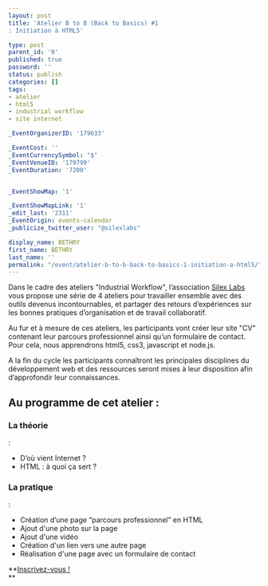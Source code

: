 ```yaml
---
layout: post
title: 'Atelier B to B (Back to Basics) #1
: Initiation à HTML5'

type: post
parent_id: '0'
published: true
password: ''
status: publish
categories: []
tags:
- atelier
- html5
- industrial workflow
- site internet

_EventOrganizerID: '179633'

_EventCost: ''
_EventCurrencySymbol: "$"
_EventVenueID: '179799'
_EventDuration: '7200'


_EventShowMap: '1'

_EventShowMapLink: '1'
_edit_last: '2311'
_EventOrigin: events-calendar
_publicize_twitter_user: "@silexlabs"

display_name: BETHRY
first_name: BETHRY
last_name: ''
permalink: "/event/atelier-b-to-b-back-to-basics-1-initiation-a-html5/"
---
```


Dans le cadre des ateliers "Industrial Workflow", l’association [Silex Labs](https://www.silexlabs.org/ "Site silex labs")  vous propose une série de 4 ateliers pour travailler ensemble avec des outils devenus incontournables, et partager des retours d’expériences sur les bonnes pratiques d’organisation et de travail collaboratif.

Au fur et à mesure de ces ateliers, les participants vont créer leur site "CV" contenant leur parcours professionnel ainsi qu’un formulaire de contact. Pour cela, nous apprendrons html5, css3, javascript et node.js.

A la fin du cycle les participants connaîtront les principales disciplines du développement web et des ressources seront mises à leur disposition afin d’approfondir leur connaissances.

**Au programme de cet atelier :**
---------------------------------

### La théorie
: 
*   D’où vient Internet ?
*   HTML
: à quoi ça sert ?

### La pratique
: 
*   Création d’une page “parcours professionnel” en HTML
*   Ajout d'une photo sur la page
*   Ajout d'une vidéo
*   Création d'un lien vers une autre page
*   Réalisation d'une page avec un formulaire de contact

**[Inscrivez-vous !](http://www.eventbrite.fr/e/billets-ateliers-b-to-b-back-to-basics-apprendre-html5-11427852013?aff=es2&rank=1&sid=fcd465aeceb411e39ed5123138106897 "S'inscrire")  
**